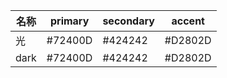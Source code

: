 | 名称  | primary | secondary | accent |
| --- | ------- | --------- | ------ |
| 光 | #72400D | #424242 | #D2802D |
| dark | #72400D | #424242 | #D2802D |
